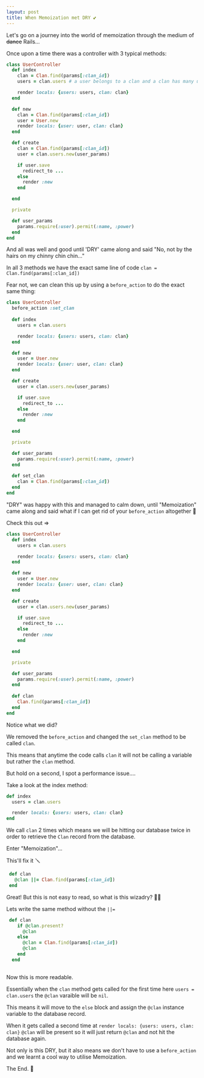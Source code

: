 ```yaml
---
layout: post
title: When Memoization met DRY 💕
---
```


Let's go on a journey into the world of memoization through the medium of ~~dance~~ Rails...

<!--more-->

Once upon a time there was a controller with 3 typical methods:

```Ruby
class UserController
  def index
    clan = Clan.find(params[:clan_id])
    users = clan.users # a user belongs to a clan and a clan has many users

    render locals: {users: users, clan: clan}
  end

  def new
    clan = Clan.find(params[:clan_id])
    user = User.new
    render locals: {user: user, clan: clan}
  end

  def create
    clan = Clan.find(params[:clan_id])
    user = clan.users.new(user_params)

    if user.save
      redirect_to ...
    else
      render :new
    end

  end

  private

  def user_params
    params.require(:user).permit(:name, :power)
  end
end

```

And all was well and good until 'DRY' came along and said "No, not by the hairs on my chinny chin chin..."

In all 3 methods we have the exact same line of code `clan = Clan.find(params[:clan_id])`

Fear not, we can clean this up by using a `before_action` to do the exact same thing:

```Ruby
class UserController
  before_action :set_clan
  
  def index
    users = clan.users

    render locals: {users: users, clan: clan}
  end

  def new
    user = User.new
    render locals: {user: user, clan: clan}
  end

  def create
    user = clan.users.new(user_params)

    if user.save
      redirect_to ...
    else
      render :new
    end

  end

  private

  def user_params
    params.require(:user).permit(:name, :power)
  end
  
  def set_clan
    clan = Clan.find(params[:clan_id])
  end
end

```

"DRY" was happy with this and managed to calm down, until "Memoization" came along and said what if I can get rid of your `before_action` altogether 🤯

Check this out =>


```Ruby
class UserController  
  def index
    users = clan.users

    render locals: {users: users, clan: clan}
  end

  def new
    user = User.new
    render locals: {user: user, clan: clan}
  end

  def create
    user = clan.users.new(user_params)

    if user.save
      redirect_to ...
    else
      render :new
    end

  end

  private

  def user_params
    params.require(:user).permit(:name, :power)
  end
  
  def clan
    Clan.find(params[:clan_id])
  end
end

```

Notice what we did?

We removed the `before_action` and changed the `set_clan` method to be called `clan`.

This means that anytime the code calls `clan` it will not be calling a variable but rather the `clan` method.

But hold on a second, I spot a performance issue....

Take a look at the index method:

```Ruby
def index
  users = clan.users

  render locals: {users: users, clan: clan}
end

```

We call `clan` 2 times which means we will be hitting our database twice in order to retrieve the `Clan` record from the database.

Enter "Memoization"...

This'll fix it 🪛

```Ruby
 def clan
   @clan ||= Clan.find(params[:clan_id])
 end

```

Great! But this is not easy to read, so what is this wizadry? 🧙‍♂️

Lets write the same method without the `||=`

```Ruby
 def clan
    if @clan.present?
      @clan
    else
      @clan = Clan.find(params[:clan_id])
      @clan
    end
  end
    
```

Now this is more readable.

Essentially when the `clan` method gets called for the first time here `users = clan.users` the `@clan` varaible will be `nil`. 

This means it will move to the `else` block and assign the `@clan` instance variable to the database record.

When it gets called a second time at `render locals: {users: users, clan: clan}` `@clan` will be present so it will just return `@clan` and not hit the database again.

Not only is this DRY, but it also means we don't have to use a `before_action` and we learnt a cool way to utilise Memoization.

The End. 👊

